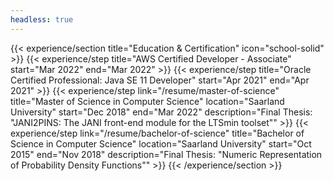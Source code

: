 ```yaml
---
headless: true
---
```


{{< experience/section title="Education & Certification" icon="school-solid" >}}
{{< experience/step title="AWS Certified Developer - Associate" start="Mar 2022" end="Mar 2022" >}}
{{< experience/step title="Oracle Certified Professional: Java SE 11 Developer" start="Apr 2021" end="Apr 2021" >}}
{{< experience/step link="/resume/master-of-science" title="Master of Science in Computer Science" location="Saarland University" start="Dec 2018" end="Mar 2022" description="Final Thesis: \"JANI2PINS: The JANI front-end module for the LTSmin toolset\"" >}}
{{< experience/step link="/resume/bachelor-of-science" title="Bachelor of Science in Computer Science" location="Saarland University" start="Oct 2015" end="Nov 2018" description="Final Thesis: \"Numeric Representation of Probability Density Functions\"" >}}
{{< /experience/section >}}
